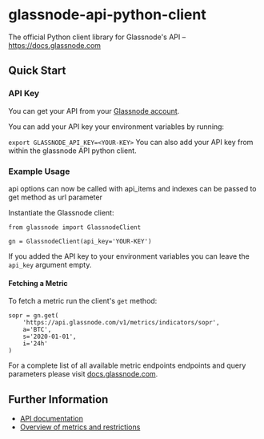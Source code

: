 # glassnode-api-python-client
The official Python client library for Glassnode's API – https://docs.glassnode.com

## Quick Start

### API Key

You can get your API from your [Glassnode account](https://studio.glassnode.com/settings/api).

You can add your API key your environment variables by running:

`export GLASSNODE_API_KEY=<YOUR-KEY>`
You can also add your API key  from within the glassnode API python client.

### Example Usage
api options can now be called with api_items and indexes can be  passed to get method as url parameter

Instantiate the Glassnode client:

```
from glassnode import GlassnodeClient

gn = GlassnodeClient(api_key='YOUR-KEY')
```

If you added the API key to your environment variables you can leave the `api_key` argument empty.

#### Fetching a Metric

To fetch a metric run the client's `get` method:
```
sopr = gn.get(
    'https://api.glassnode.com/v1/metrics/indicators/sopr',
    a='BTC',
    s='2020-01-01',
    i='24h'
)
```

For a complete list of all available metric endpoints endpoints and query parameters please visit [docs.glassnode.com](https://docs.glassnode.com).

## Further Information

* [API documentation](https://docs.glassnode.com/)
* [Overview of metrics and restrictions](https://glassnode.com/metrics)
